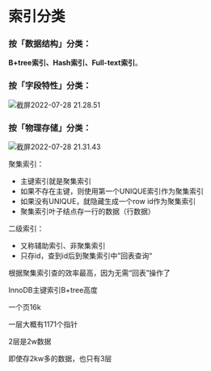 # 索引分类

### 按「数据结构」分类：

**B+tree索引、Hash索引、Full-text索引**。



### 按「字段特性」分类：

![截屏2022-07-28 21.28.51](https://xingqiu-tuchuang-1256524210.cos.ap-shanghai.myqcloud.com/3978/%E6%88%AA%E5%B1%8F2022-07-28%2021.28.51.png)



### 按「物理存储」分类：

![截屏2022-07-28 21.31.43](https://xingqiu-tuchuang-1256524210.cos.ap-shanghai.myqcloud.com/3978/%E6%88%AA%E5%B1%8F2022-07-28%2021.31.43.png)

聚集索引：

- 主键索引就是聚集索引
- 如果不存在主键，则使用第一个UNIQUE索引作为聚集索引
- 如果没有UNIQUE，就隐藏生成一个row id作为聚集索引
- 聚集索引叶子结点存一行的数据（行数据）

二级索引：

- 又称辅助索引、非聚集索引
- 只存id，查到id后到聚集索引中”回表查询“



根据聚集索引查的效率最高，因为无需“回表”操作了



InnoDB主键索引B+tree高度

一个页16k

一层大概有1171个指针

2层是2w数据

即使存2kw多的数据，也只有3层

